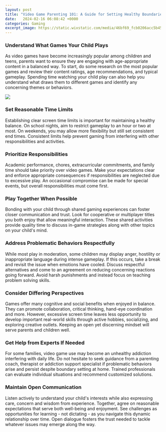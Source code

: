 ```yaml
---
layout: post
title: "Video Game Parenting 101: A Guide for Setting Healthy Boundaries"
date:   2024-02-16 06:08:42 +0000
categories: Gaming
excerpt_image: https://static.wixstatic.com/media/46bf69_fcb0206acc5b454ca7ae0e7de9791aac~mv2.png/v1/fit/w_1000%2Ch_1000%2Cal_c/file.png
---
```


### Understand What Games Your Child Plays
As video games have become increasingly popular among children and teens, parents want to ensure they are engaging with age-appropriate content in a balanced way. To start, do some research on the most popular games and review their content ratings, age recommendations, and typical gameplay. Spending time watching your child play can also help you understand what draws them to different games and identify any concerning themes or behaviors.

![](https://static.wixstatic.com/media/46bf69_fcb0206acc5b454ca7ae0e7de9791aac~mv2.png/v1/fit/w_1000%2Ch_1000%2Cal_c/file.png)
### Set Reasonable Time Limits  
Establishing clear screen time limits is important for maintaining a healthy balance. On school nights, aim to restrict gameplay to an hour or two at most. On weekends, you may allow more flexibility but still set consistent end times. Consistent limits help prevent gaming from interfering with other responsibilities and activities.
### Prioritize Responsibilities
Academic performance, chores, extracurricular commitments, and family time should take priority over video games. Make your expectations clear and enforce appropriate consequences if responsibilities are neglected due to excessive play. An occasional compromise can be made for special events, but overall responsibilities must come first. 
### Play Together When Possible
Bonding with your child through shared gaming experiences can foster closer communication and trust. Look for cooperative or multiplayer titles you both enjoy that allow meaningful interaction. These shared activities provide quality time to discuss in-game strategies along with other topics on your child's mind.
### Address Problematic Behaviors Respectfully
While most play in moderation, some children may display anger, hostility or inappropriate language during intense gameplay. If this occurs, take a break and revisit the issue when emotions have cooled. Discuss respectful alternatives and come to an agreement on reducing concerning reactions going forward. Avoid harsh punishments and instead focus on teaching problem solving skills.
### Consider Differing Perspectives  
Games offer many cognitive and social benefits when enjoyed in balance. They can promote collaboration, critical thinking, hand-eye coordination and more. However, excessive screen time leaves less opportunity to develop important real-world skills through active hobbies, socializing, and exploring creative outlets. Keeping an open yet discerning mindset will serve parents and children well. 
### Get Help from Experts If Needed  
For some families, video game use may become an unhealthy addiction interfering with daily life. Do not hesitate to seek guidance from a parenting coach, therapist or addiction support specialist if problematic behaviors arise and persist despite boundary setting at home. Trained professionals can evaluate individual situations and recommend customized solutions.
### Maintain Open Communication
Listen actively to understand your child's interests while also expressing care, concern and wisdom from experience. Together, agree on reasonable expectations that serve both well-being and enjoyment. See challenges as opportunities for learning - not dictating - as you navigate this dynamic relationship over time. Open dialogue fosters the trust needed to tackle whatever issues may emerge along the way.